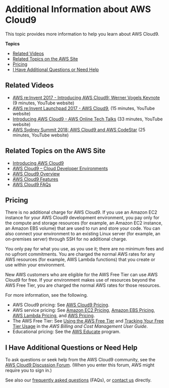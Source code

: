 # Additional Information about AWS Cloud9<a name="additional-info"></a>

This topic provides more information to help you learn about AWS Cloud9\.

**Topics**
+ [Related Videos](#related-videos)
+ [Related Topics on the AWS Site](#related-web-pages)
+ [Pricing](#pricing)
+ [I Have Additional Questions or Need Help](#questions-help)

## Related Videos<a name="related-videos"></a>
+  [AWS re:Invent 2017 \- Introducing AWS Cloud9: Werner Vogels Keynote](https://www.youtube.com/watch?v=fwFoU_Wb-fU) \(9 minutes, YouTube website\)
+  [AWS re:Invent Launchpad 2017 \- AWS Cloud9](https://www.youtube.com/watch?v=NNqVBo9k8n4), \(15 minutes, YouTube website\)
+  [Introducing AWS Cloud9 \- AWS Online Tech Talks](https://www.youtube.com/watch?v=FvclLeg2vEQ) \(33 minutes, YouTube website\)
+  [AWS Sydney Summit 2018: AWS Cloud9 and AWS CodeStar](https://www.youtube.com/watch?v=B-nbl0qYsQg) \(25 minutes, YouTube website\)

## Related Topics on the AWS Site<a name="related-web-pages"></a>
+  [Introducing AWS Cloud9](https://aws.amazon.com/about-aws/whats-new/2017/11/introducing-aws-cloud9/)
+  [AWS Cloud9 – Cloud Developer Environments](http://aws.amazon.com/blogs/aws/aws-cloud9-cloud-developer-environments/)
+  [AWS Cloud9 Overview](https://aws.amazon.com/cloud9/)
+  [AWS Cloud9 Features](https://aws.amazon.com/cloud9/details/)
+  [AWS Cloud9 FAQs](https://aws.amazon.com/cloud9/faqs/)

## Pricing<a name="pricing"></a>

There is no additional charge for AWS Cloud9\. If you use an Amazon EC2 instance for your AWS Cloud9 development environment, you pay only for the compute and storage resources \(for example, an Amazon EC2 instance, an Amazon EBS volume\) that are used to run and store your code\. You can also connect your environment to an existing Linux server \(for example, an on\-premises server\) through SSH for no additional charge\.

You only pay for what you use, as you use it; there are no minimum fees and no upfront commitments\. You are charged the normal AWS rates for any AWS resources \(for example, AWS Lambda functions\) that you create or use within your environment\.

New AWS customers who are eligible for the AWS Free Tier can use AWS Cloud9 for free\. If your environment makes use of resources beyond the AWS Free Tier, you are charged the normal AWS rates for those resources\.

For more information, see the following\.
+ AWS Cloud9 pricing: See [AWS Cloud9 Pricing](https://aws.amazon.com/cloud9/pricing/)\.
+ AWS service pricing: See [Amazon EC2 Pricing](https://aws.amazon.com/ec2/pricing/), [Amazon EBS Pricing](https://aws.amazon.com/ebs/pricing/), [AWS Lambda Pricing](https://aws.amazon.com/lambda/pricing/), and [AWS Pricing](https://aws.amazon.com/pricing/)\.
+ The AWS Free Tier: See [Using the AWS Free Tier](https://docs.aws.amazon.com/awsaccountbilling/latest/aboutv2/billing-free-tier.html) and [Tracking Your Free Tier Usage](https://docs.aws.amazon.com/awsaccountbilling/latest/aboutv2/tracking-free-tier-usage.html) in the *AWS Billing and Cost Management User Guide*\.
+ Educational pricing: See the [AWS Educate](https://aws.amazon.com/education/awseducate/) program\.

## I Have Additional Questions or Need Help<a name="questions-help"></a>

To ask questions or seek help from the AWS Cloud9 community, see the [AWS Cloud9 Discussion Forum](https://forums.aws.amazon.com/forum.jspa?forumID=268)\. \(When you enter this forum, AWS might require you to sign in\.\)

See also our [frequently asked questions](https://aws.amazon.com/cloud9/faqs/) \(FAQs\), or [contact us](https://aws.amazon.com/contact-us/) directly\.